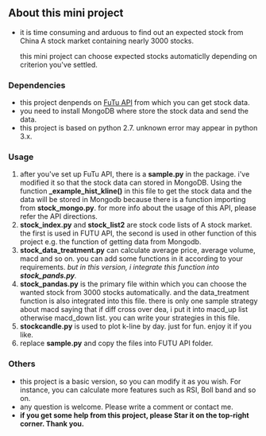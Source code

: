 ## About this mini project

* it is time consuming and arduous to find out an expected stock from China A stock market containing nearly 3000 stocks. 

  this mini project can choose expected stocks automaticlly depending on criterion you've settled.

### Dependencies

* this project denpends on [FuTu API](https://github.com/szmile2008/FTPlugin) from which you can get stock data.
* you need to install MongoDB where store the stock data and send the data.
* this project is based on python 2.7. unknown error may appear in python 3.x.

### Usage

1. after you've set up FuTu API, there is a **sample.py** in the package. i've modified it so that the stock data can stored in MongoDB. Using the function **_example_hist_kline()** in this file to get the stock data and the data will be stored in Mongodb because there is a function importing from **stock_mongo.py**. for more info about the usage of this API, please refer the API directions.
2. **stock_index.py**  and **stock_list2** are stock code lists of A stock market. the first is used in FUTU API, the second is used in other function of this project e.g. the function of getting data from Mongodb.
3. **stock_data_treatment.py**  can calculate average price, average volume, macd and so on. you can add some functions in it according to your requirements. *but in this version, i integrate this function into **stock_pands.py**.*
4. **stock_pandas.py** is the primary file within which you can choose the wanted stock from 3000 stocks automatically. and the data_treatment function is also integrated into this file.  there is only one sample strategy about macd saying that if diff cross over dea, i put it into macd_up list otherwise macd_down list. you can write your strategies in this file.
5. **stockcandle.py** is used to plot k-line by day.  just for fun. enjoy it if you like.
6. replace **sample.py** and copy the files into FUTU API folder.

### Others

* this project is a basic version, so you can modify it as you wish. For instance, you can calculate more features such as RSI, Boll band and so on.
* any question is welcome. Please write a comment or contact me.
* **if you get some help from this project, please Star it on the top-right corner. Thank you.**

